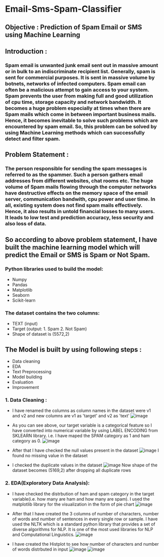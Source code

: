 # Email-Sms-Spam-Classifier

## Objective : Prediction of Spam Email or SMS using Machine Learning

## Introduction : 
### Spam email is unwanted junk email sent out in massive amount or in bulk to an indiscriminate recipient list. Generally, spam is sent for commercial purposes. It is sent in massive volume by botnets, networks of infected computers. Spam email can often be a malicious attempt to gain access to your system. Spam prevents the user from making full and good utilization of cpu time, storage capacity and network bandwidth. It becomes a huge problem especially at times when there are Spam mails which come in between important business mails. Hence, it becomes inevitable to solve such problems which are encountered by spam email. So, this problem can be solved by using Machine Learning methods which can successfully detect and filter spam. 

## Problem Statement : 
### The person responsible for sending the spam messages is referred to as the spammer. Such a person gathers email addresses from different websites, chat rooms etc. The huge volume of Spam mails flowing through the computer networks have destructive effects on the memory space of the email server, communication bandwith, cpu power and user time. In all, existing system does not find spam mails effectively. Hence, it also results in untold financial losses to many users. It leads to low test and prediction accuracy, less security and also loss of data.

## So according to above problem statement, I have built the machine learning model which will predict the Email or SMS is Spam or Not Spam.

### Python libraries used to build the model:
- Numpy 
- Pandas 
- Matplotlib
- Seaborn 
- Scikit-learn

### The dataset contains the two columns:
- TEXT (input)
- Target (output: 1. Spam 2. Not Spam)
- Shape of dataset is (5572,2)

## The Model is built by using following steps :
- Data cleaning
- EDA
- Text Preprocessing
- Model building
- Evaluation
- Improvement

### 1. Data Cleaning : 
- I have renamed the columns as column names in the dataset were v1 and v2 and new columns are v1 as 'target' and v2 as 'text'
![image](https://user-images.githubusercontent.com/104545490/183970829-52048745-eec0-4cb2-9748-9da3dcc7c219.png)

- As you can see above, our target variable is a categorical feature so I have converted into numerical variable by using LABEL ENCODING from SKLEARN library. i.e. I have maped the SPAM category as 1 and ham category as 0.
![image](https://user-images.githubusercontent.com/104545490/183972132-5bfa6782-be60-451d-82b8-f09768eb3a4d.png)

- After that I have checked the null values present in the dataset
![image](https://user-images.githubusercontent.com/104545490/183973010-472efc6b-6c39-43a4-b374-df467f46e5d9.png)
I found no missing value in the dataset

- I checked the duplicate values in the dataset
![image](https://user-images.githubusercontent.com/104545490/183973704-98ec68a9-a76d-49d8-a30c-ca405e65dc82.png)
Now shape of the dataset becomes (5169,2) after dropping all duplicate rows

### 2. EDA(Exploratory Data Analysis):
- I have checked the distrbution of ham and spam category in the target variable(i.e. how many are ham and how many are spam). I used the matplotlib library for the visualization in the form of pie chart
![image](https://user-images.githubusercontent.com/104545490/183974807-3062e182-6843-4a89-af0e-ef14e246b728.png)

- After that I have created the 3 columns of number of characters, number of words and number of sentences in every single row or sample. I have used the NLTK which is a standard python library that provides a set of diverse algorithms for NLP. It is one of the most used libraries for NLP and Computational Linguistics.
![image](https://user-images.githubusercontent.com/104545490/183976184-ad1b6e74-4711-4979-b9b3-6f129bc40934.png)

- I have created the Histplot to see how number of characters and number of words distrbuted in input
![image](https://user-images.githubusercontent.com/104545490/183976970-489aa10a-204d-4f4a-bc86-bb1d5e68c847.png)
![image](https://user-images.githubusercontent.com/104545490/183977041-31aa4426-533d-4c2f-9364-7bea6f508d56.png)








